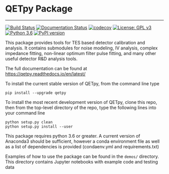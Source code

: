 # QETpy Package
-------

[![Build Status](https://travis-ci.com/berkeleycdms/QETpy.svg?branch=master)](https://travis-ci.com/berkeleycdms/QETpy) [![Documentation Status](https://readthedocs.org/projects/qetpy/badge/?version=latest)](https://qetpy.readthedocs.io/en/latest/?badge=latest) [![codecov](https://codecov.io/gh/berkeleycdms/QETpy/branch/master/graph/badge.svg)](https://codecov.io/gh/berkeleycdms/QETpy) 
[![License: GPL v3](https://img.shields.io/badge/License-GPL%20v3-blue.svg)](https://www.gnu.org/licenses/gpl-3.0)
[![Python 3.6](https://img.shields.io/badge/python-3.6+-blue.svg)](https://www.python.org/downloads/release/python-360/)
[![PyPI version](https://badge.fury.io/py/QETpy.svg)](https://badge.fury.io/py/QETpy)


This package provides tools for TES based detector calibration and analysis. It contains submodules for noise modeling, IV analysis, complex impedance fitting, non-linear optimum filter pulse fitting, and many other useful detector R&D analysis tools.

The full documentation can be found at https://qetpy.readthedocs.io/en/latest/

To install the current stable version of QETpy, from the command line type

`pip install --upgrade qetpy`

To install the most recent development version of QETpy, clone this repo, then from the top-level directory of the repo, type the following lines into your command line

`python setup.py clean`  
`python setup.py install --user`

This package requires python 3.6 or greater. A current version of Anaconda3 should be sufficient, however a conda environment file as well as a list of dependencies is provided (condaenv.yml and requirements.txt)
    
Examples of how to use the package can be found in the `demos/` directory. This directory contains Jupyter notebooks with example code and testing data
